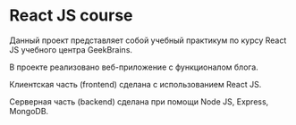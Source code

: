 # React JS course #

Данный проект представляет собой учебный практикум по курсу React JS учебного центра GeekBrains.

В проекте реализовано веб-приложение с функционалом блога.

Клиентская часть (frontend) сделана с использованием React JS.

Серверная часть (backend) сделана при помощи Node JS, Express, MongoDB.